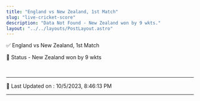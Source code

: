 ```yaml
---
title: "England vs New Zealand, 1st Match"
slug: "live-cricket-score"
description: "Data Not Found - New Zealand won by 9 wkts."
layout: "../../layouts/PostLayout.astro"
--- 
```


✅ England vs New Zealand, 1st Match

📑 Status - New Zealand won by 9 wkts

<br />

***

📝 Last Updated on : 10/5/2023, 8:46:13 PM

***

